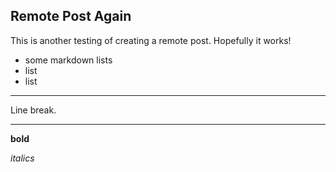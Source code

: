 <!--
.. title: Testing Remote Posts Again
.. slug: another-remote-post
.. date: 2022-03-03 12:06:09 UTC-06:00
.. tags: 
.. category: 
.. link: 
.. description: 
.. type: text
-->

## Remote Post Again
This is another testing of creating a remote post. Hopefully it works!

- some markdown lists
- list
- list

---

Line break.

---

**bold**

*italics*
